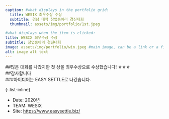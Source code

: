 ```yaml
---
caption: #what displays in the portfolio grid:
  title: WESIX 최우수상 수상
  subtitle: 경남 대학 창업동아리 경진대회
  thumbnail: assets/img/portfolio/1st.jpeg

#what displays when the item is clicked:
title: WESIX 최우수상 수상
subtitle: 창업동아리 경진대회
image: assets/img/portfolio/win.jpeg #main image, can be a link or a file in assets/img/portfolio
alt: image alt text
---
```


##많은 대회를 나갔지만 첫 상을 최우수상으로 수상했습니다! ㅎㅎㅎ  
##감사합니다  
###아이디어는 EASY SETTLE로 나갔습니다.

{:.list-inline}

- Date: 2020년
- TEAM: WESIX
- Site: https://www.easysettle.biz/
